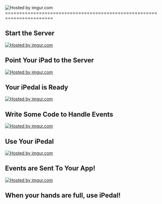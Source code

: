 
<img src="http://i.imgur.com/bOtyKIZ.png" title="Hosted by imgur.com"/>
=======================================================================


Start the Server
----------------

<a href="http://imgur.com/zvsA5xB"><img src="http://i.imgur.com/zvsA5xB.png" title="Hosted by imgur.com"/></a>


Point Your iPad to the Server
-----------------------------

<a href="http://imgur.com/lbbfNOX"><img src="http://i.imgur.com/lbbfNOX.png" title="Hosted by imgur.com"/></a>


Your iPedal is Ready
--------------------

<a href="http://imgur.com/vjdBQyf"><img src="http://i.imgur.com/vjdBQyf.jpg" title="Hosted by imgur.com"/></a>


Write Some Code to Handle Events
--------------------------------

<a href="http://imgur.com/pbzX3jY"><img src="http://i.imgur.com/pbzX3jY.png" title="Hosted by imgur.com"/></a>


Use Your iPedal
---------------

<a href="http://imgur.com/7fEbNrQ"><img src="http://i.imgur.com/7fEbNrQ.jpg" title="Hosted by imgur.com"/></a>


Events are Sent To Your App!
----------------------------

<a href="http://imgur.com/wF0FvB7"><img src="http://i.imgur.com/wF0FvB7.png" title="Hosted by imgur.com"/></a>


When your hands are full, use iPedal!
-------------------------------------


